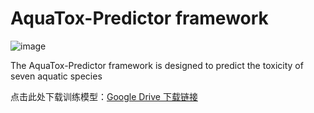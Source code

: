# AquaTox-Predictor framework
![image](https://github.com/user-attachments/assets/441ae8c0-c3c2-427a-ac06-6cbc74ccd160)


The AquaTox-Predictor framework is designed to predict the toxicity of seven aquatic species

点击此处下载训练模型：[Google Drive 下载链接](https://drive.google.com/file/d/19UWGlOKuiQg_MVn_2MWHZLNmtavUgj3e/view?usp=drive_link)
